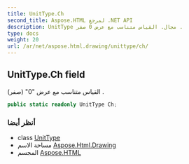 ```yaml
---
title: UnitType.Ch
second_title: Aspose.HTML لمرجع .NET API
description: UnitType مجال. القياس متناسب مع عرض 0 صفر .
type: docs
weight: 20
url: /ar/net/aspose.html.drawing/unittype/ch/
---
```

## UnitType.Ch field

القياس متناسب مع عرض "0" (صفر) .

```csharp
public static readonly UnitType Ch;
```

### أنظر أيضا

* class [UnitType](../)
* مساحة الاسم [Aspose.Html.Drawing](../../unittype/)
* المجسم [Aspose.HTML](../../../)


